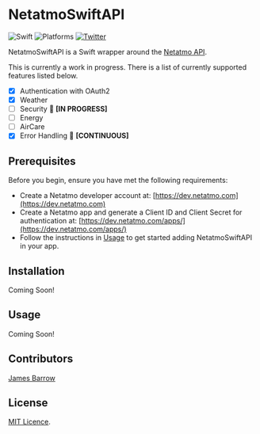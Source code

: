 # NetatmoSwiftAPI

<!-- [![SwiftPM](https://img.shields.io/badge/SwiftPM-compatible-brightgreen.svg?style=flat)](https://github.com/Carthage/Carthage) -->
<!-- [![Carthage](https://img.shields.io/badge/Carthage-compatible-brightgreen.svg?style=flat)](https://github.com/Carthage/Carthage) -->

![Swift](https://img.shields.io/badge/Swift-5.1-orange.svg)
![Platforms](https://img.shields.io/badge/Platforms-iOS-brightgreen.svg?style=flat)
[![Twitter](https://img.shields.io/badge/Twitter-@baza207-blue.svg?style=flat)](https://twitter.com/baza207)

NetatmoSwiftAPI is a Swift wrapper around the [Netatmo API](https://dev.netatmo.com).

This is currently a work in progress. There is a list of currently supported features listed below.

- [x] Authentication with OAuth2  
- [x] Weather  
- [ ] Security 📝 **[IN PROGRESS]**  
- [ ] Energy  
- [ ] AirCare  
- [x] Error Handling 📝 **[CONTINUOUS]**  

## Prerequisites

Before you begin, ensure you have met the following requirements:

- Create a Netatmo developer account at: [https://dev.netatmo.com](https://dev.netatmo.com)
- Create a Netatmo app and generate a Client ID and Client Secret for authentication at: [https://dev.netatmo.com/apps/](https://dev.netatmo.com/apps/)
- Follow the instructions in [Usage](#Usage) to get started adding NetatmoSwiftAPI in your app.

## Installation

Coming Soon!

## Usage

Coming Soon!

## Contributors

[James Barrow](https://github.com/baza207)

## License

[MIT Licence](LICENSE).
